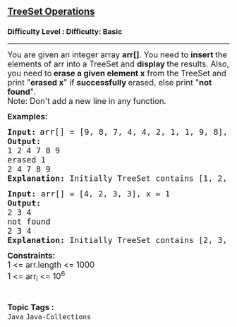 <h2><a href="https://www.geeksforgeeks.org/problems/treeset-operations/1?page=1&difficulty=Basic&status=attempted&sortBy=accuracy">TreeSet Operations</a></h2><h3>Difficulty Level : Difficulty: Basic</h3><hr><div class="problems_problem_content__Xm_eO"><p><span style="font-size: 18px;">You are given an integer array <strong>arr[]</strong>. You need to <strong>insert </strong>the elements of arr into a TreeSet and <strong>display </strong>the results. Also, you need to<strong> erase a given element x</strong> from the TreeSet and print "<strong>erased x</strong>" if <strong>successfully </strong>erased, else print "<strong>not found</strong>".<br>Note: Don't add a new line in any function.</span></p>
<p><strong><span style="font-size: 18px;">Examples:</span></strong></p>
<pre><strong><span style="font-size: 18px;">Input:</span> </strong><span style="font-size: 14pt;">arr[] = [</span><span style="font-size: 18px;">9, 8, 7, 4, 4, 2, 1, 1, 9, 8], x = 1</span>
<span style="font-size: 18px;"><strong>Output:</strong>
1 2 4 7 8 9
erased 1
2 4 7 8 9</span>
<span style="font-size: 18px;"><strong>Explanation: </strong>Initially TreeSet contains [1, 2, 4, 7, 8, 9]. 1 is present in the set, therefore prints "erased 1".Finally set contains [2, 4, 7, 8, 9].</span></pre>
<pre><strong><span style="font-size: 18px;">Input:</span></strong><span style="font-size: 18px;"> arr[] = [4, 2, 3, 3], x = 1<br><strong>Output:<br></strong>2 3 4<br>not found<br>2 3 4<br><strong>Explanation:</strong> Initially TreeSet contains [2, 3, 4]. 1 is not present in the set so prints "not found". Finally set remains the same.<br></span></pre>
<p><span style="font-size: 18px;"><strong>Constraints:</strong><br>1 &lt;= arr.length &lt;= 1000<br>1 &lt;= arr<sub>i</sub> &lt;= 10<sup>6</sup></span></p></div><br><p><span style=font-size:18px><strong>Topic Tags : </strong><br><code>Java</code>&nbsp;<code>Java-Collections</code>&nbsp;